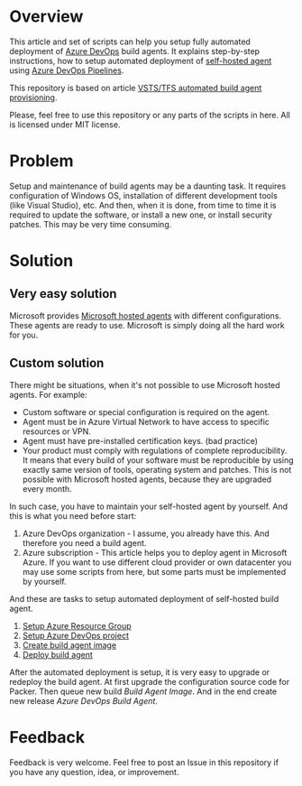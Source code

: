 # Overview

This article and set of scripts can help you setup fully automated deployment of [Azure DevOps](https://azure.microsoft.com/en-us/solutions/devops/) build agents. It explains step-by-step instructions, how to setup automated deployment of [self-hosted agent](https://docs.microsoft.com/en-us/azure/devops/pipelines/agents/agents?view=azure-devops#install) using [Azure DevOps Pipelines](https://docs.microsoft.com/en-us/azure/devops/pipelines/?view=azure-devops).

This repository is based on article [VSTS/TFS automated build agent provisioning](https://www.betterask.erni/news-room/vsts-tfs-automated-build-agent-provisioning/).

Please, feel free to use this repository or any parts of the scripts in here. All is licensed under MIT license.

# Problem

Setup and maintenance of build agents may be a daunting task. It requires configuration of Windows OS, installation of different development tools (like Visual Studio), etc. And then, when it is done, from time to time it is required to update the software, or install a new one, or install security patches. This may be very time consuming.

# Solution

## Very easy solution

Microsoft provides [Microsoft hosted agents](https://docs.microsoft.com/en-us/azure/devops/pipelines/agents/hosted?view=azure-devops&tabs=yaml) with different configurations. These agents are ready to use. Microsoft is simply doing all the hard work for you.

## Custom solution

There might be situations, when it's not possible to use Microsoft hosted agents. For example:

- Custom software or special configuration is required on the agent.
- Agent must be in Azure Virtual Network to have access to specific resources or VPN.
- Agent must have pre-installed certification keys. (bad practice)
- Your product must comply with regulations of complete reproducibility. It means that every build of your software must be reproducible by using exactly same version of tools, operating system and patches. This is not possible with Microsoft hosted agents, because they are upgraded every month.

In such case, you have to maintain your self-hosted agent by yourself. And this is what you need before start:

1. Azure DevOps organization - I assume, you already have this. And therefore you need a build agent.
2. Azure subscription - This article helps you to deploy agent in Microsoft Azure. If you want to use different cloud provider or own datacenter you may use some scripts from here, but some parts must be implemented by yourself.

And these are tasks to setup automated deployment of self-hosted build agent.

1. [Setup Azure Resource Group](docs/Setup_Azure_Resource_Group.md)
2. [Setup Azure DevOps project](docs/Setup_Azure_DevOps_project.md)
3. [Create build agent image](docs/Create_build_agent_image.md)
4. [Deploy build agent](docs/Deploy_build_agent.md)

After the automated deployment is setup, it is very easy to upgrade or redeploy the build agent. At first upgrade the configuration source code for Packer. Then queue new build _Build Agent Image_. And in the end create new release _Azure DevOps Build Agent_.

# Feedback

Feedback is very welcome. Feel free to post an Issue in this repository if you have any question, idea, or improvement.
